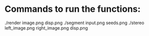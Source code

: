 # Commands to run the functions:
./render image.png disp.png
./segment input.png seeds.png
./stereo left_image.png right_image.png disp.png